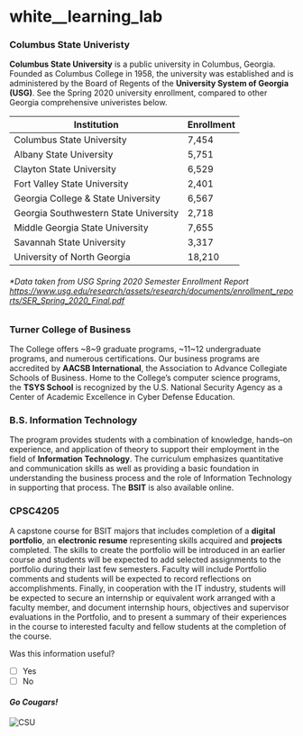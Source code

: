 # white__learning_lab
### Columbus State Univeristy
**Columbus State University** is a public university in Columbus, Georgia. Founded as Columbus College in 1958, the university was established and is administered by the Board of Regents of the **University System of Georgia (USG)**. See the Spring 2020 university enrollment, compared to other Georgia comprehensive univeristes below. 

Institution | Enrollment
------------|-----------
Columbus State University | 7,454
Albany State University | 5,751
Clayton State University | 6,529
Fort Valley State University | 2,401 
Georgia College & State University | 6,567 
Georgia Southwestern State University | 2,718
Middle Georgia State University | 7,655 
Savannah State University | 3,317
University of North Georgia | 18,210
###### \*Data taken from USG Spring 2020 Semester Enrollment Report https://www.usg.edu/research/assets/research/documents/enrollment_reports/SER_Spring_2020_Final.pdf
### Turner College of Business
The College offers ~8~9 graduate programs, ~11~12 undergraduate programs, and numerous certifications. Our business programs are accredited by **AACSB International**, the Association to Advance Collegiate Schools of Business. Home to the College’s computer science programs, the **TSYS School** is recognized by the U.S. National Security Agency as a Center of Academic Excellence in Cyber Defense Education.
### B.S. Information Technology
The program provides students with a combination of knowledge, hands–on experience, and application of theory to support their employment in the field of **Information Technology**. The curriculum emphasizes quantitative and communication skills as well as providing a basic foundation in understanding the business process and the role of Information Technology in supporting that process. The **BSIT** is also available online.
### CPSC4205
A capstone course for BSIT majors that includes completion of a **digital portfolio**, an **electronic resume** representing skills acquired and **projects** completed. The skills to create the portfolio will be introduced in an earlier course and students will be expected to add selected assignments to the portfolio during their last few semesters. Faculty will include Portfolio comments and students will be expected to record reflections on accomplishments. Finally, in cooperation with the IT industry, students will be expected to secure an internship or equivalent work arranged with a faculty member, and document internship hours, objectives and supervisor evaluations in the Portfolio, and to present a summary of their experiences in the course to interested faculty and fellow students at the completion of the course.

Was this information useful?
- [ ] Yes
- [ ] No

#### *Go Cougars!*
![CSU](https://universityrelations.columbusstate.edu/images/logos/CSU_Logo_Primary1.png)


